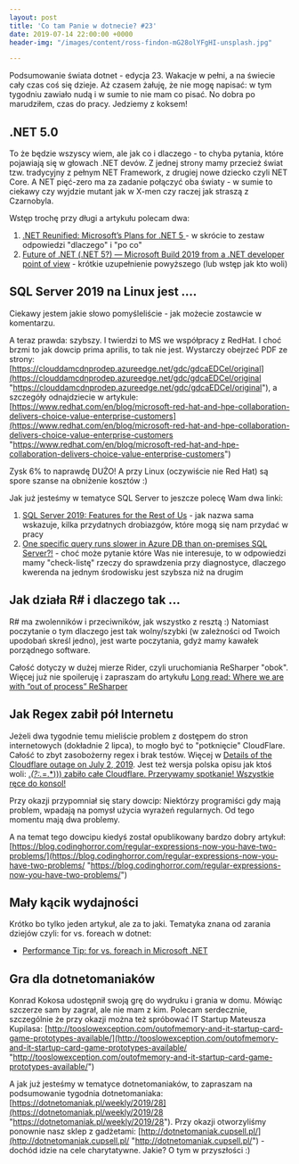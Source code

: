```yaml
---
layout: post
title: 'Co tam Panie w dotnecie? #23'
date: 2019-07-14 22:00:00 +0000
header-img: "/images/content/ross-findon-mG28olYFgHI-unsplash.jpg"

---
```

Podsumowanie świata dotnet - edycja 23. Wakacje w pełni, a na świecie cały czas coś się dzieje. Aż czasem żałuję, że nie mogę napisać: w tym tygodniu zawiało nudą i w sumie to nie mam co pisać. No dobra po marudziłem, czas do pracy. Jedziemy z koksem!

## .NET 5.0

To że będzie wszyscy wiem, ale jak co i dlaczego - to chyba pytania, które pojawiają się w głowach .NET devów. Z jednej strony mamy przecież świat tzw. tradycyjny z pełnym NET Framework, z drugiej nowe dziecko czyli NET Core. A NET pięć-zero ma za zadanie połączyć  oba światy - w sumie to ciekawy czy wyjdzie mutant jak w X-men czy raczej jak straszą z Czarnobyla.

Wstęp trochę przy długi a artykułu polecam dwa:

1. [.NET Reunified: Microsoft’s Plans for .NET 5 ](https://msdn.microsoft.com/en-us/magazine/mt833477.aspx)- w skrócie to zestaw odpowiedzi "dlaczego" i "po co"
2. [Future of .NET (.NET 5?) — Microsoft Build 2019 from a .NET developer point of view](https://medium.com/capgemini-dynamics-365-team/future-of-net-net-5-microsoft-build-2019-from-a-net-developer-point-of-view-7a1158fb0691) - krótkie uzupełnienie powyższego (lub wstęp jak kto woli)

## SQL Server 2019 na Linux jest ....

Ciekawy jestem jakie słowo pomyśleliście - jak możecie zostawcie w komentarzu.

A teraz prawda: szybszy. I twierdzi to MS we współpracy z RedHat. I choć brzmi to jak dowcip prima aprilis, to tak nie jest. Wystarczy obejrzeć PDF ze strony: [https://clouddamcdnprodep.azureedge.net/gdc/gdcaEDCeI/original](https://clouddamcdnprodep.azureedge.net/gdc/gdcaEDCeI/original "https://clouddamcdnprodep.azureedge.net/gdc/gdcaEDCeI/original"), a szczegóły odnajdziecie w artykule: [https://www.redhat.com/en/blog/microsoft-red-hat-and-hpe-collaboration-delivers-choice-value-enterprise-customers](https://www.redhat.com/en/blog/microsoft-red-hat-and-hpe-collaboration-delivers-choice-value-enterprise-customers "https://www.redhat.com/en/blog/microsoft-red-hat-and-hpe-collaboration-delivers-choice-value-enterprise-customers")

Zysk 6% to naprawdę DUŻO! A przy Linux (oczywiście nie Red Hat) są spore szanse na obniżenie kosztów :)

Jak już jesteśmy w tematyce SQL Server to jeszcze polecę Wam dwa linki:

1. [SQL Server 2019: Features for the Rest of Us](https://www.red-gate.com/simple-talk/opinion/editorials/sql-server-2019-features-for-the-rest-of-us/) - jak nazwa sama wskazuje, kilka przydatnych drobiazgów, które mogą się nam przydać w pracy
2. [One specific query runs slower in Azure DB than on-premises SQL Server?!](https://techcommunity.microsoft.com/t5/Azure-Database-Support-Blog/One-specific-query-runs-slower-in-Azure-DB-than-on-premises-SQL/ba-p/751165) - choć może pytanie które Was nie interesuje, to w odpowiedzi mamy "check-listę" rzeczy do sprawdzenia przy diagnostyce, dlaczego kwerenda na jednym środowisku jest szybsza niż na drugim

## Jak działa R# i dlaczego tak ...

R# ma zwolenników i przeciwników, jak wszystko z resztą :) Natomiast poczytanie o tym dlaczego jest tak wolny/szybki (w zależności od Twoich upodobań skreśl jedno), jest warte poczytania, gdyż mamy kawałek porządnego software.

Całość dotyczy w dużej mierze Rider, czyli uruchomiania ReSharper "obok". Więcej już nie spoileruję i zapraszam do artykułu [Long read: Where we are with “out of process” ReSharper](https://blog.jetbrains.com/dotnet/2019/07/11/where-we-are-with-out-of-process-resharper/)

## Jak Regex zabił pół Internetu

Jeżeli dwa tygodnie temu mieliście problem z dostępem do stron internetowych (dokładnie 2 lipca), to mogło być to "potknięcie" CloudFlare. Całość to zbyt zasobożerny regex i brak testów. Więcej w [Details of the Cloudflare outage on July 2, 2019](https://blog.cloudflare.com/details-of-the-cloudflare-outage-on-july-2-2019/). Jest też wersja polska opisu jak ktoś woli: [.*(?:.*=.*))) zabiło całe Cloudflare. Przerywamy spotkanie! Wszystkie ręce do konsol!](https://sekurak.pl/zabilo-cale-cloudflare-przerywamy-spotkanie-wszystkie-rece-do-konsol/)

Przy okazji przypomniał się stary dowcip: Niektórzy programiści gdy mają problem, wpadają na pomysł użycia wyrażeń regularnych. Od tego momentu mają dwa problemy.

A na temat tego dowcipu kiedyś został opublikowany bardzo dobry artykuł: [https://blog.codinghorror.com/regular-expressions-now-you-have-two-problems/](https://blog.codinghorror.com/regular-expressions-now-you-have-two-problems/ "https://blog.codinghorror.com/regular-expressions-now-you-have-two-problems/")

## Mały kącik wydajności

Krótko bo tylko jeden artykuł, ale za to jaki. Tematyka znana od zarania dziejów czyli: for vs. foreach w dotnet: 

* [Performance Tip: for vs. foreach in Microsoft .NET]() 

## Gra dla dotnetomaniaków

Konrad Kokosa udostępnił swoją grę do wydruku i grania w domu. Mówiąc szczerze sam by zagrał, ale nie mam z kim. Polecam serdecznie, szczególnie że przy okazji można też spróbować IT Startup Mateusza Kupilasa: [http://tooslowexception.com/outofmemory-and-it-startup-card-game-prototypes-available/](http://tooslowexception.com/outofmemory-and-it-startup-card-game-prototypes-available/ "http://tooslowexception.com/outofmemory-and-it-startup-card-game-prototypes-available/")

A jak już jesteśmy w tematyce dotnetomaniaków, to zapraszam na podsumowanie tygodnia dotnetomaniaka: [https://dotnetomaniak.pl/weekly/2019/28](https://dotnetomaniak.pl/weekly/2019/28 "https://dotnetomaniak.pl/weekly/2019/28"). Przy okazji otworzyliśmy ponownie nasz sklep z gadżetami: [http://dotnetomaniak.cupsell.pl/](http://dotnetomaniak.cupsell.pl/ "http://dotnetomaniak.cupsell.pl/") - dochód idzie na cele charytatywne. Jakie? O tym w przyszłości :)